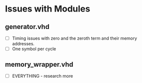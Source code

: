 # Issues with Modules

## generator.vhd

- [ ] Timing issues with zero and the zeroth term and their memory addresses.
- [ ] One symbol per cycle

## memory_wrapper.vhd

- [ ] EVERYTHING - research more
